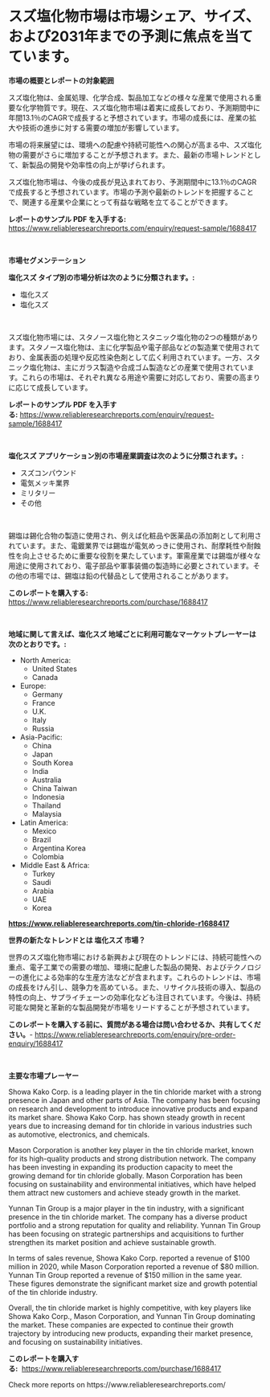 <p><h1>スズ塩化物市場は市場シェア、サイズ、および2031年までの予測に焦点を当てています。</h1></p><p><strong>市場の概要とレポートの対象範囲</strong></p>
<p><p>スズ塩化物は、金属処理、化学合成、製品加工などの様々な産業で使用される重要な化学物質です。現在、スズ塩化物市場は着実に成長しており、予測期間中に年間13.1％のCAGRで成長すると予想されています。市場の成長には、産業の拡大や技術の進歩に対する需要の増加が影響しています。</p><p>市場の将来展望には、環境への配慮や持続可能性への関心が高まる中、スズ塩化物の需要がさらに増加することが予想されます。また、最新の市場トレンドとして、新製品の開発や効率性の向上が挙げられます。</p><p>スズ塩化物市場は、今後の成長が見込まれており、予測期間中に13.1％のCAGRで成長すると予想されています。市場の予測や最新のトレンドを把握することで、関連する産業や企業にとって有益な戦略を立てることができます。</p></p>
<p><strong>レポートのサンプル PDF を入手する:</strong> <a href="https://www.reliableresearchreports.com/enquiry/request-sample/1688417">https://www.reliableresearchreports.com/enquiry/request-sample/1688417</a></p>
<p>&nbsp;</p>
<p><strong>市場セグメンテーション</strong></p>
<p><strong>塩化スズ タイプ別の市場分析は次のように分類されます。:</strong></p>
<p><ul><li>塩化スズ</li><li>塩化スズ</li></ul></p>
<p>&nbsp;</p>
<p><p>スズ塩化物市場には、スタノース塩化物とスタニック塩化物の2つの種類があります。スタノース塩化物は、主に化学製品や電子部品などの製造業で使用されており、金属表面の処理や反応性染色剤として広く利用されています。一方、スタニック塩化物は、主にガラス製造や合成ゴム製造などの産業で使用されています。これらの市場は、それぞれ異なる用途や需要に対応しており、需要の高まりに応じて成長しています。</p></p>
<p><strong>レポートのサンプル PDF を入手する:</strong>&nbsp;<a href="https://www.reliableresearchreports.com/enquiry/request-sample/1688417">https://www.reliableresearchreports.com/enquiry/request-sample/1688417</a></p>
<p>&nbsp;</p>
<p><strong> 塩化スズ アプリケーション別の市場産業調査は次のように分類されます。:</strong></p>
<p><ul><li>スズコンパウンド</li><li>電気メッキ業界</li><li>ミリタリー</li><li>その他</li></ul></p>
<p>&nbsp;</p>
<p><p>錫塩は錫化合物の製造に使用され、例えば化粧品や医薬品の添加剤として利用されています。また、電鍍業界では錫塩が電気めっきに使用され、耐摩耗性や耐蝕性を向上させるために重要な役割を果たしています。軍需産業では錫塩が様々な用途に使用されており、電子部品や軍事装備の製造時に必要とされています。その他の市場では、錫塩は鉛の代替品として使用されることがあります。</p></p>
<p><strong>このレポートを購入する:</strong>&nbsp; <a href="https://www.reliableresearchreports.com/purchase/1688417">https://www.reliableresearchreports.com/purchase/1688417</a></p>
<p>&nbsp;</p>
<p><strong>地域に関して言えば、塩化スズ 地域ごとに利用可能なマーケットプレーヤーは次のとおりです。:</strong></p>
<p><ul>
    <li>
        North America:
        <ul>
            <li>United States</li>
            <li>Canada</li>
        </ul>
    </li>
    <li>
        Europe:
        <ul>
            <li>Germany</li>
            <li>France</li>
            <li>U.K.</li>
            <li>Italy</li>
            <li>Russia</li>
        </ul>
    </li>
    <li>
        Asia-Pacific:
        <ul>
            <li>China</li>
            <li>Japan</li>
            <li>South Korea</li>
            <li>India</li>
            <li>Australia</li>
            <li>China Taiwan</li>
            <li>Indonesia</li>
            <li>Thailand</li>
            <li>Malaysia</li>
        </ul>
    </li>
    <li>
        Latin America:
        <ul>
            <li>Mexico</li>
            <li>Brazil</li>
            <li>Argentina Korea</li>
            <li>Colombia</li>
        </ul>
    </li>
    <li>
        Middle East & Africa:
        <ul>
            <li>Turkey</li>
            <li>Saudi</li>
            <li>Arabia</li>
            <li>UAE</li>
            <li>Korea</li>
        </ul>
    </li>
    </ul></p>
<p><strong><a href="https://www.reliableresearchreports.com/tin-chloride-r1688417">https://www.reliableresearchreports.com/tin-chloride-r1688417</a></strong>&nbsp;</p>
<p><strong>世界の新たなトレンドとは 塩化スズ 市場？</strong></p>
<p><p>世界のスズ塩化物市場における新興および現在のトレンドには、持続可能性への重点、電子工業での需要の増加、環境に配慮した製品の開発、およびテクノロジーの進化による効率的な生産方法などが含まれます。これらのトレンドは、市場の成長をけん引し、競争力を高めている。また、リサイクル技術の導入、製品の特性の向上、サプライチェーンの効率化なども注目されています。今後は、持続可能な開発と革新的な製品開発が市場をリードすることが予想されています。</p></p>
<p><strong>このレポートを購入する前に、質問がある場合は問い合わせるか、共有してください。</strong>- <a href="https://www.reliableresearchreports.com/enquiry/pre-order-enquiry/1688417">https://www.reliableresearchreports.com/enquiry/pre-order-enquiry/1688417</a></p>
<p>&nbsp;</p>
<p><strong>主要な市場プレーヤー</strong></p>
<p><p>Showa Kako Corp. is a leading player in the tin chloride market with a strong presence in Japan and other parts of Asia. The company has been focusing on research and development to introduce innovative products and expand its market share. Showa Kako Corp. has shown steady growth in recent years due to increasing demand for tin chloride in various industries such as automotive, electronics, and chemicals.</p><p>Mason Corporation is another key player in the tin chloride market, known for its high-quality products and strong distribution network. The company has been investing in expanding its production capacity to meet the growing demand for tin chloride globally. Mason Corporation has been focusing on sustainability and environmental initiatives, which have helped them attract new customers and achieve steady growth in the market.</p><p>Yunnan Tin Group is a major player in the tin industry, with a significant presence in the tin chloride market. The company has a diverse product portfolio and a strong reputation for quality and reliability. Yunnan Tin Group has been focusing on strategic partnerships and acquisitions to further strengthen its market position and achieve sustainable growth.</p><p>In terms of sales revenue, Showa Kako Corp. reported a revenue of $100 million in 2020, while Mason Corporation reported a revenue of $80 million. Yunnan Tin Group reported a revenue of $150 million in the same year. These figures demonstrate the significant market size and growth potential of the tin chloride industry.</p><p>Overall, the tin chloride market is highly competitive, with key players like Showa Kako Corp., Mason Corporation, and Yunnan Tin Group dominating the market. These companies are expected to continue their growth trajectory by introducing new products, expanding their market presence, and focusing on sustainability initiatives.</p></p>
<p><strong>このレポートを購入する:</strong>&nbsp;&nbsp;<a href="https://www.reliableresearchreports.com/purchase/1688417">https://www.reliableresearchreports.com/purchase/1688417</a></p>
<p>Check more reports on https://www.reliableresearchreports.com/</p>